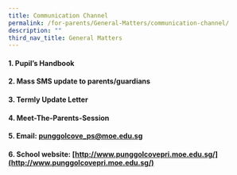 ```yaml
---
title: Communication Channel
permalink: /for-parents/General-Matters/communication-channel/
description: ""
third_nav_title: General Matters
---
```

#### 1. Pupil’s Handbook 
#### 2. Mass SMS update to parents/guardians
#### 3. Termly Update Letter
#### 4. Meet-The-Parents-Session 
#### 5. Email: [punggolcove\_ps@moe.edu.sg](mailto:punggolcove_ps@moe.edu.sg)
#### 6. School website: [http://www.punggolcovepri.moe.edu.sg/](http://www.punggolcovepri.moe.edu.sg/)